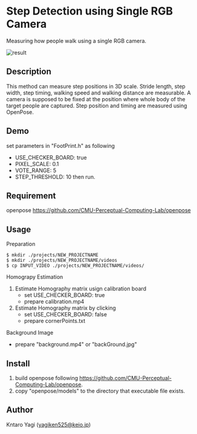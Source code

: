 Step Detection using Single RGB Camera
====

Measuring how people walk using a single RGB camera.

![result](https://github.com/yagiken0525/stepDetection_simplified/blob/media/demo.gif)

## Description
This method can measure step positions in 3D scale. Stride length, step width, step timing, walking speed and walking distance are measurable. A camera is supposed to be fixed at the position where whole body of the target people are captured. Step position and timing are measured using OpenPose.

## Demo
set parameters in "FootPrint.h" as following
- USE_CHECKER_BOARD: true
- PIXEL_SCALE: 0.1
- VOTE_RANGE: 5
- STEP_THRESHOLD: 10
then run.

## Requirement
openpose
https://github.com/CMU-Perceptual-Computing-Lab/openpose

## Usage 
Preparation
```console
$ mkdir ./projects/NEW_PROJECTNAME
$ mkdir ./projects/NEW_PROJECTNAME/videos
$ cp INPUT_VIDEO ./projects/NEW_PROJECTNAME/videos/
```

Homograpy Estimation
1. Estimate Homography matrix usign calibration board
   - set USE_CHECKER_BOARD: true
   - prepare calibration.mp4
2. Estimate Homography matrix by clicking
   - set USE_CHECKER_BOARD: false
   - prepare cornerPoints.txt 
   
Background Image
   - prepare "background.mp4" or "backGround.jpg"
   

## Install
1. build openpose following https://github.com/CMU-Perceptual-Computing-Lab/openpose.
2. copy "openpose/models" to the directory that executable file exists.

## Author
Kntaro Yagi (yagiken525@keio.jp)
